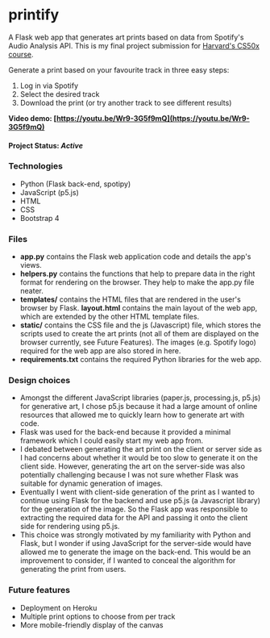 # printify
A Flask web app that generates art prints based on data from Spotify's Audio Analysis API. 
This is my final project submission for [Harvard's CS50x course](https://cs50.harvard.edu/x/2021/). <br>

Generate a print based on your favourite track in three easy steps:
1. Log in via Spotify
2. Select the desired track
3. Download the print (or try another track to see different results)

**Video demo: [https://youtu.be/Wr9-3G5f9mQ](https://youtu.be/Wr9-3G5f9mQ)**

#### Project Status: _Active_

### Technologies
* Python (Flask back-end, spotipy)
* JavaScript (p5.js)
* HTML
* CSS
* Bootstrap 4

### Files
* **app.py** contains the Flask web application code and details the app's views.
* **helpers.py** contains the functions that help to prepare data in the right format for rendering on the browser.
They help to make the app.py file neater.
* **templates/** contains the HTML files that are rendered in the user's browser by Flask. 
**layout.html** contains the main layout of the web app, which are extended by the other HTML template files.
* **static/** contains the CSS file and the js (Javascript) file, which stores the scripts
used to create the art prints (not all of them are displayed on the browser currently, see Future Features). The images (e.g. Spotify logo) required for the web app are also stored in here.
* **requirements.txt** contains the required Python libraries for the web app.


### Design choices
* Amongst the different JavaScript libraries (paper.js, processing.js, p5.js) for generative art, I chose p5.js because it had 
a large amount of online resources that allowed me to quickly learn how to generate art with code.
* Flask was used for the back-end because it provided a minimal framework which I could easily start my web app from.
* I debated between generating the art print on the client or server side as I had concerns about whether it would 
be too slow to generate it on the client side. However, generating the art on the server-side was also
potentially challenging because I was not sure whether Flask was suitable for dynamic generation of images.
* Eventually I went with client-side generation of the print as I wanted to continue using Flask for the backend and 
use p5.js (a Javascript library) for the generation of the image. So the Flask app was responsible to extracting the 
required data for the API and passing it onto the client side for rendering using p5.js.
* This choice was strongly motivated by my familiarity with Python and Flask, but I wonder 
if using JavaScript for the server-side would have allowed me to generate the image on the back-end.
This would be an improvement to consider, if I wanted to conceal the algorithm for generating the print from users.



### Future features
* Deployment on Heroku
* Multiple print options to choose from per track
* More mobile-friendly display of the canvas
